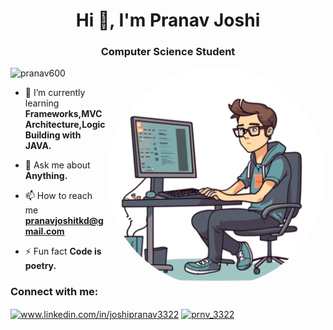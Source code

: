 <h1 align="center">Hi 👋, I'm Pranav Joshi</h1>
<h3 align="center">Computer Science Student</h3>

<img align="right" alt="coding" width="350" src="coding.png" style="border-radius: 50%;">

<p align="left"> <img src="https://komarev.com/ghpvc/?username=pranav600&label=Profile%20views&color=0e75b6&style=flat" alt="pranav600" /> </p>

- 🌱 I’m currently learning **Frameworks,MVC Architecture,Logic Building with JAVA.**

- 💬 Ask me about **Anything.**

- 📫 How to reach me **pranavjoshitkd@gmail.com**

- ⚡ Fun fact **Code is poetry.**

<h3 align="left">Connect with me:</h3>
<p align="left">
<a href="https://www.linkedin.com/in/joshipranav3322/" target="_blank"><img align="center" src="https://raw.githubusercontent.com/rahuldkjain/github-profile-readme-generator/master/src/images/icons/Social/linked-in-alt.svg" alt="www.linkedin.com/in/joshipranav3322" height="30" width="40" /></a>
<a href="https://instagram.com/prnv_3322" target="blank"><img align="center" src="https://raw.githubusercontent.com/rahuldkjain/github-profile-readme-generator/master/src/images/icons/Social/instagram.svg" alt="prnv_3322" height="30" width="40" /></a>
</p>



